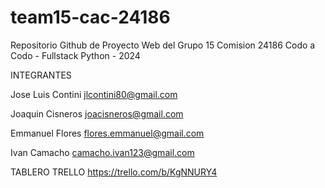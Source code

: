 # team15-cac-24186

Repositorio Github de Proyecto Web del Grupo 15
Comision 24186
Codo a Codo - Fullstack Python - 2024


INTEGRANTES

Jose Luis Contini
jlcontini80@gmail.com

Joaquin Cisneros
joacisneros@gmail.com

Emmanuel Flores
flores.emmanuel@gmail.com

Ivan Camacho
camacho.ivan123@gmail.com


TABLERO TRELLO
https://trello.com/b/KgNNURY4
